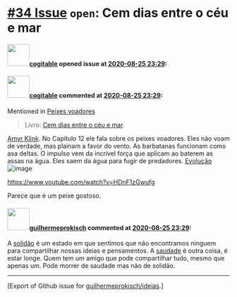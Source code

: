 # [\#34 Issue](https://github.com/guilhermeprokisch/ideias/issues/34) `open`: Cem dias entre o céu e mar

#### <img src="https://avatars.githubusercontent.com/in/77300?v=4" width="50">[cogitable](https://github.com/apps/cogitable) opened issue at [2020-08-25 23:29](https://github.com/guilhermeprokisch/ideias/issues/34):

 

#### <img src="https://avatars.githubusercontent.com/in/77300?v=4" width="50">[cogitable](https://github.com/apps/cogitable) commented at [2020-08-25 23:29](https://github.com/guilhermeprokisch/ideias/issues/34#issuecomment-680318670):

Mentioned in [Peixes voadores](33#issuecomment-685898115)  
 > Livro: [Cem dias entre o céu e mar](34).

[Amyr Klink](35). No Capítulo 12 ele fala sobre os peixes voadores. Eles não voam de verdade, mas plainam a favor do vento. As barbatanas funcionam como asa deltas. O impulso vem da incrível força que aplicam ao baterem as assas na água. Eles saem da água para fugir de predadores. [Evolução](36)
![image](https://user-images.githubusercontent.com/12011070/91237591-6731d200-e711-11ea-81b6-1ae924dbe2da.png)

https://www.youtube.com/watch?v=HDnF1zGwufg

Parece que é um peixe gostoso.

#### <img src="https://avatars.githubusercontent.com/u/12011070?u=f18e95eceaa97f69b9d0c5a06270d7bdfbc44b5a&v=4" width="50">[guilhermeprokisch](https://github.com/guilhermeprokisch) commented at [2020-08-25 23:29](https://github.com/guilhermeprokisch/ideias/issues/34#issuecomment-680322024):

A [solidão](37) é um estado em que sentimos que não encontramos ninguem para compartilhar nossas ideias e pensamentos. A [saudade](38) é outra coisa, é estar longe. Quem tem um amigo que pode compartilhar tudo, mesmo que apenas um. Pode morrer de saudade mas não de solidão.


-------------------------------------------------------------------------------



[Export of Github issue for [guilhermeprokisch/ideias](https://github.com/guilhermeprokisch/ideias).]
